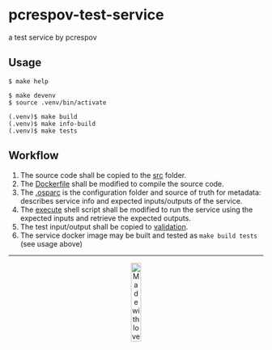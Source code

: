 # pcrespov-test-service

a test service by pcrespov

## Usage

```console
$ make help

$ make devenv
$ source .venv/bin/activate

(.venv)$ make build
(.venv)$ make info-build
(.venv)$ make tests
```

## Workflow

1. The source code shall be copied to the [src](pcrespov-test-service/src/pcrespov_test_service) folder.
1. The [Dockerfile](pcrespov-test-service/src/Dockerfile) shall be modified to compile the source code.
2. The [.osparc](.osparc) is the configuration folder and source of truth for metadata: describes service info and expected inputs/outputs of the service.
3. The [execute](pcrespov-test-service/service.cli/execute) shell script shall be modified to run the service using the expected inputs and retrieve the expected outputs.
4. The test input/output shall be copied to [validation](pcrespov-test-service/validation).
5. The service docker image may be built and tested as ``make build tests`` (see usage above)



---
<p align="center">
<image src="https://github.com/ITISFoundation/osparc-simcore-python-client/blob/4e8b18494f3191d55f6692a6a605818aeeb83f95/docs/_media/mwl.png" alt="Made with love at www.z43.swiss" width="20%" />
</p>
